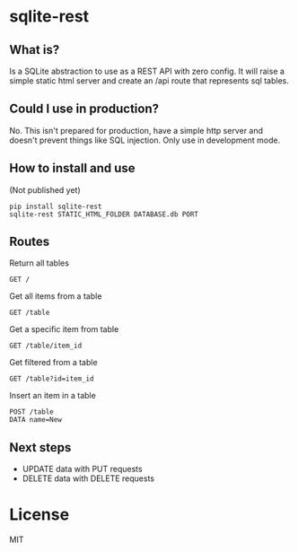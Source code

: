 # sqlite-rest

## What is?
Is a SQLite abstraction to use as a REST API with zero config.
It will raise a simple static html server and create an /api route that represents sql tables.

## Could I use in production?
No. This isn't prepared for production, have a simple http server and doesn't prevent things like SQL injection.
Only use in development mode.

## How to install and use
(Not published yet)
```
pip install sqlite-rest
sqlite-rest STATIC_HTML_FOLDER DATABASE.db PORT
```

## Routes
Return all tables
```
GET /
```

Get all items from a table
```
GET /table
```

Get a specific item from table
```
GET /table/item_id
```

Get filtered from a table
```
GET /table?id=item_id
```

Insert an item in a table
```
POST /table
DATA name=New
```

## Next steps
- UPDATE data with PUT requests
- DELETE data with DELETE requests

# License
MIT